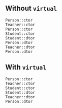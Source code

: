 ## Without `virtual`

```
Person::ctor
Teacher::ctor
Person::ctor
Student::ctor
Student::dtor
Person::dtor
Teacher::dtor
Person::dtor
```

## With `virtual`

```
Person::ctor
Teacher::ctor
Student::ctor
Student::dtor
Teacher::dtor
Person::dtor
```
